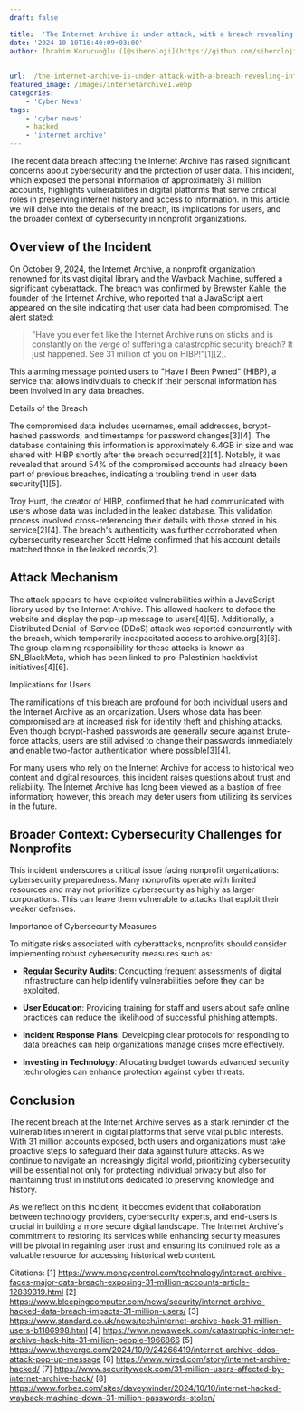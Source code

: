 ```yaml
---
draft: false

title:  'The Internet Archive is under attack, with a breach revealing info for 31 million accounts'
date: '2024-10-10T16:40:09+03:00'
author: İbrahim Korucuoğlu ([@siberoloji](https://github.com/siberoloji))
 
 
url:  /the-internet-archive-is-under-attack-with-a-breach-revealing-info-for-31-million-accounts/ 
featured_image: /images/internetarchive1.webp
categories:
    - 'Cyber News'
tags:
    - 'cyber news'
    - hacked
    - 'internet archive'
---
```



The recent data breach affecting the Internet Archive has raised significant concerns about cybersecurity and the protection of user data. This incident, which exposed the personal information of approximately 31 million accounts, highlights vulnerabilities in digital platforms that serve critical roles in preserving internet history and access to information. In this article, we will delve into the details of the breach, its implications for users, and the broader context of cybersecurity in nonprofit organizations.



## Overview of the Incident



On October 9, 2024, the Internet Archive, a nonprofit organization renowned for its vast digital library and the Wayback Machine, suffered a significant cyberattack. The breach was confirmed by Brewster Kahle, the founder of the Internet Archive, who reported that a JavaScript alert appeared on the site indicating that user data had been compromised. The alert stated:


<!-- wp:quote -->
<blockquote class="wp-block-quote">
"Have you ever felt like the Internet Archive runs on sticks and is constantly on the verge of suffering a catastrophic security breach? It just happened. See 31 million of you on HIBP!"[1][2].
</blockquote>
<!-- /wp:quote -->


This alarming message pointed users to "Have I Been Pwned" (HIBP), a service that allows individuals to check if their personal information has been involved in any data breaches.



Details of the Breach



The compromised data includes usernames, email addresses, bcrypt-hashed passwords, and timestamps for password changes[3][4]. The database containing this information is approximately 6.4GB in size and was shared with HIBP shortly after the breach occurred[2][4]. Notably, it was revealed that around 54% of the compromised accounts had already been part of previous breaches, indicating a troubling trend in user data security[1][5].



Troy Hunt, the creator of HIBP, confirmed that he had communicated with users whose data was included in the leaked database. This validation process involved cross-referencing their details with those stored in his service[2][4]. The breach's authenticity was further corroborated when cybersecurity researcher Scott Helme confirmed that his account details matched those in the leaked records[2].



## Attack Mechanism



The attack appears to have exploited vulnerabilities within a JavaScript library used by the Internet Archive. This allowed hackers to deface the website and display the pop-up message to users[4][5]. Additionally, a Distributed Denial-of-Service (DDoS) attack was reported concurrently with the breach, which temporarily incapacitated access to archive.org[3][6]. The group claiming responsibility for these attacks is known as SN_BlackMeta, which has been linked to pro-Palestinian hacktivist initiatives[4][6].



Implications for Users



The ramifications of this breach are profound for both individual users and the Internet Archive as an organization. Users whose data has been compromised are at increased risk for identity theft and phishing attacks. Even though bcrypt-hashed passwords are generally secure against brute-force attacks, users are still advised to change their passwords immediately and enable two-factor authentication where possible[3][4].



For many users who rely on the Internet Archive for access to historical web content and digital resources, this incident raises questions about trust and reliability. The Internet Archive has long been viewed as a bastion of free information; however, this breach may deter users from utilizing its services in the future.



## Broader Context: Cybersecurity Challenges for Nonprofits



This incident underscores a critical issue facing nonprofit organizations: cybersecurity preparedness. Many nonprofits operate with limited resources and may not prioritize cybersecurity as highly as larger corporations. This can leave them vulnerable to attacks that exploit their weaker defenses.



Importance of Cybersecurity Measures



To mitigate risks associated with cyberattacks, nonprofits should consider implementing robust cybersecurity measures such as:


* **Regular Security Audits**: Conducting frequent assessments of digital infrastructure can help identify vulnerabilities before they can be exploited.

* **User Education**: Providing training for staff and users about safe online practices can reduce the likelihood of successful phishing attempts.

* **Incident Response Plans**: Developing clear protocols for responding to data breaches can help organizations manage crises more effectively.

* **Investing in Technology**: Allocating budget towards advanced security technologies can enhance protection against cyber threats.
## Conclusion



The recent breach at the Internet Archive serves as a stark reminder of the vulnerabilities inherent in digital platforms that serve vital public interests. With 31 million accounts exposed, both users and organizations must take proactive steps to safeguard their data against future attacks. As we continue to navigate an increasingly digital world, prioritizing cybersecurity will be essential not only for protecting individual privacy but also for maintaining trust in institutions dedicated to preserving knowledge and history.



As we reflect on this incident, it becomes evident that collaboration between technology providers, cybersecurity experts, and end-users is crucial in building a more secure digital landscape. The Internet Archive's commitment to restoring its services while enhancing security measures will be pivotal in regaining user trust and ensuring its continued role as a valuable resource for accessing historical web content.



Citations: [1] https://www.moneycontrol.com/technology/internet-archive-faces-major-data-breach-exposing-31-million-accounts-article-12839319.html [2] https://www.bleepingcomputer.com/news/security/internet-archive-hacked-data-breach-impacts-31-million-users/ [3] https://www.standard.co.uk/news/tech/internet-archive-hack-31-million-users-b1186998.html [4] https://www.newsweek.com/catastrophic-internet-archive-hack-hits-31-million-people-1966866 [5] https://www.theverge.com/2024/10/9/24266419/internet-archive-ddos-attack-pop-up-message [6] https://www.wired.com/story/internet-archive-hacked/ [7] https://www.securityweek.com/31-million-users-affected-by-internet-archive-hack/ [8] https://www.forbes.com/sites/daveywinder/2024/10/10/internet-hacked-wayback-machine-down-31-million-passwords-stolen/
